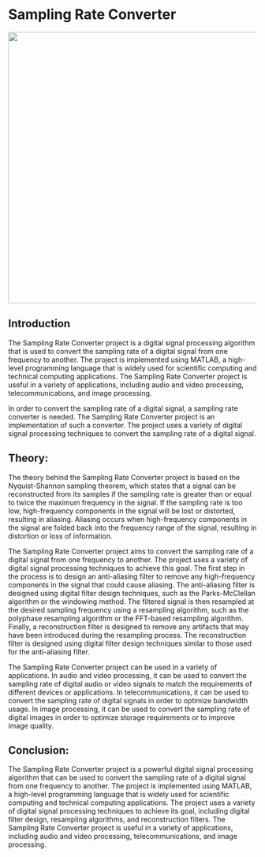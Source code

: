 # Sampling Rate Converter
<img src="https://github.com/techboydk/Sampling-Rate-Converter/blob/main/samplingrateconverter.webp?raw=true" width="550">

## Introduction
The Sampling Rate Converter project is a digital signal processing algorithm that is used to convert the sampling rate of a digital signal from one frequency to another. The project is implemented using MATLAB, a high-level programming language that is widely used for scientific computing and technical computing applications. The Sampling Rate Converter project is useful in a variety of applications, including audio and video processing, telecommunications, and image processing.

In order to convert the sampling rate of a digital signal, a sampling rate converter is needed. The Sampling Rate Converter project is an implementation of such a converter. The project uses a variety of digital signal processing techniques to convert the sampling rate of a digital signal.

## Theory:

The theory behind the Sampling Rate Converter project is based on the Nyquist-Shannon sampling theorem, which states that a signal can be reconstructed from its samples if the sampling rate is greater than or equal to twice the maximum frequency in the signal. If the sampling rate is too low, high-frequency components in the signal will be lost or distorted, resulting in aliasing. Aliasing occurs when high-frequency components in the signal are folded back into the frequency range of the signal, resulting in distortion or loss of information.

The Sampling Rate Converter project aims to convert the sampling rate of a digital signal from one frequency to another. The project uses a variety of digital signal processing techniques to achieve this goal. The first step in the process is to design an anti-aliasing filter to remove any high-frequency components in the signal that could cause aliasing. The anti-aliasing filter is designed using digital filter design techniques, such as the Parks-McClellan algorithm or the windowing method. The filtered signal is then resampled at the desired sampling frequency using a resampling algorithm, such as the polyphase resampling algorithm or the FFT-based resampling algorithm. Finally, a reconstruction filter is designed to remove any artifacts that may have been introduced during the resampling process. The reconstruction filter is designed using digital filter design techniques similar to those used for the anti-aliasing filter.

The Sampling Rate Converter project can be used in a variety of applications. In audio and video processing, it can be used to convert the sampling rate of digital audio or video signals to match the requirements of different devices or applications. In telecommunications, it can be used to convert the sampling rate of digital signals in order to optimize bandwidth usage. In image processing, it can be used to convert the sampling rate of digital images in order to optimize storage requirements or to improve image quality.

## Conclusion:

The Sampling Rate Converter project is a powerful digital signal processing algorithm that can be used to convert the sampling rate of a digital signal from one frequency to another. The project is implemented using MATLAB, a high-level programming language that is widely used for scientific computing and technical computing applications. The project uses a variety of digital signal processing techniques to achieve its goal, including digital filter design, resampling algorithms, and reconstruction filters. The Sampling Rate Converter project is useful in a variety of applications, including audio and video processing, telecommunications, and image processing.

